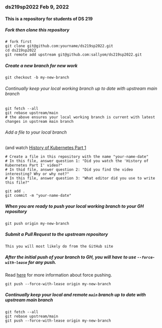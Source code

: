 ### ds219sp2022 Feb 9, 2022

#### This is a repository for students of DS 219

##### Fork then clone this repository

```shell
# fork first
git clone git@github.com:yourname/ds219sp2022.git
cd ds219sp2022
git remote add upstream git@github.com:sallyom/ds219sp2022.git

```

##### Create a new branch for new work

```shell
git checkout -b my-new-branch
```

###### Continually keep your local working branch up to date with upstream main branch

```shell
git fetch --all
git rebase upstream/main
# the above ensures your local working branch is current with latest changes in upstream main branch
```
###### Add a file to your local branch

(and watch [History of Kubernetes Part 1](https://youtu.be/BE77h7dmoQU)

```shell
# Create a file in this repository with the name "your-name-date"
# In this file, answer question 1: "Did you watch the 'History of Kubernetes Part I' video?"
# In thid file, answer question 2: "Did you find the video interesting? Why or why not?"
# In this file, answer question 3: "What editor did you use to write this file?"

git add .
git commit -m "your-name-date"
```

##### When you are ready to push your local working branch to your GH repository

```shell
git push origin my-new-branch
```

##### Submit a Pull Request to the upstream repository

```shell
This you will most likely do from the GitHub site
```

##### After the initial push of your branch to GH, you will have to use `--force-with-lease` for any push.

Read [here](https://blog.developer.atlassian.com/force-with-lease/) for more information about force pushing.

```shell
git push --force-with-lease origin my-new-branch
```

##### Continually keep your local and remote `main` branch up to date with upstream main branch

```shell
git fetch --all
git rebase upstream/main
git push --force-with-lease origin my-new-branch
```
